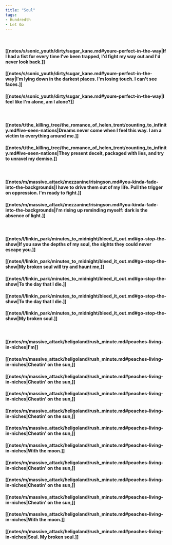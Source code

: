```yaml
---
title: "Soul"
tags:
- Hundredth
- Let Go
---
```

&nbsp;
#### [[notes/s/sonic_youth/dirty/sugar_kane.md#youre-perfect-in-the-way|If I had a fist for every time I've been trapped, I'd fight my way out and I'd never look back.]]
#### [[notes/s/sonic_youth/dirty/sugar_kane.md#youre-perfect-in-the-way|I'm lying down in the darkest places. I'm losing touch. I can't see faces.]]
#### [[notes/s/sonic_youth/dirty/sugar_kane.md#youre-perfect-in-the-way|I feel like I'm alone, am I alone?]]
&nbsp;
#### [[notes/t/the_killing_tree/the_romance_of_helen_trent/counting_to_infinity.md#ive-seen-nations|Dreams never come when I feel this way. I am a victim to everything around me.]]
#### [[notes/t/the_killing_tree/the_romance_of_helen_trent/counting_to_infinity.md#ive-seen-nations|They present deceit, packaged with lies, and try to unravel my demise.]]
&nbsp;
#### [[notes/m/massive_attack/mezzanine/risingson.md#you-kinda-fade-into-the-backgrounds|I have to drive them out of my life. Pull the trigger on oppression. I'm ready to fight.]]
#### [[notes/m/massive_attack/mezzanine/risingson.md#you-kinda-fade-into-the-backgrounds|I'm rising up reminding myself: dark is the absence of light.]]
&nbsp;
#### [[notes/l/linkin_park/minutes_to_midnight/bleed_it_out.md#go-stop-the-show|If you saw the depths of my soul, the sights they could never escape you.]]
#### [[notes/l/linkin_park/minutes_to_midnight/bleed_it_out.md#go-stop-the-show|My broken soul will try and haunt me,]]
#### [[notes/l/linkin_park/minutes_to_midnight/bleed_it_out.md#go-stop-the-show|To the day that I die.]]
#### [[notes/l/linkin_park/minutes_to_midnight/bleed_it_out.md#go-stop-the-show|To the day that I die.]]
#### [[notes/l/linkin_park/minutes_to_midnight/bleed_it_out.md#go-stop-the-show|My broken soul.]]
&nbsp;
#### [[notes/m/massive_attack/heligoland/rush_minute.md#peaches-living-in-niches|I'm]]
#### [[notes/m/massive_attack/heligoland/rush_minute.md#peaches-living-in-niches|Cheatin' on the sun,]]
#### [[notes/m/massive_attack/heligoland/rush_minute.md#peaches-living-in-niches|Cheatin' on the sun,]]
#### [[notes/m/massive_attack/heligoland/rush_minute.md#peaches-living-in-niches|Cheatin' on the sun,]]
#### [[notes/m/massive_attack/heligoland/rush_minute.md#peaches-living-in-niches|Cheatin' on the sun,]]
#### [[notes/m/massive_attack/heligoland/rush_minute.md#peaches-living-in-niches|Cheatin' on the sun,]]
#### [[notes/m/massive_attack/heligoland/rush_minute.md#peaches-living-in-niches|With the moon.]]
#### [[notes/m/massive_attack/heligoland/rush_minute.md#peaches-living-in-niches|Cheatin' on the sun,]]
#### [[notes/m/massive_attack/heligoland/rush_minute.md#peaches-living-in-niches|Cheatin' on the sun,]]
#### [[notes/m/massive_attack/heligoland/rush_minute.md#peaches-living-in-niches|Cheatin' on the sun,]]
#### [[notes/m/massive_attack/heligoland/rush_minute.md#peaches-living-in-niches|With the moon.]]
#### [[notes/m/massive_attack/heligoland/rush_minute.md#peaches-living-in-niches|Soul. My broken soul.]]
